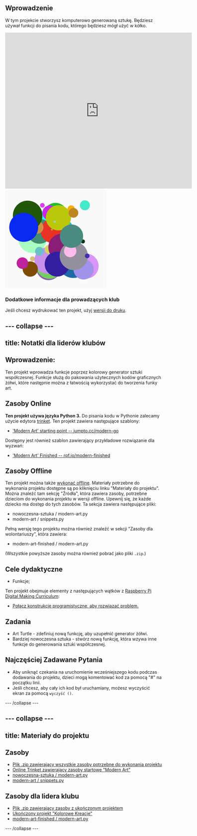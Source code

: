 ## Wprowadzenie

W tym projekcie stworzysz komputerowo generowaną sztukę. Będziesz używał funkcji do pisania kodu, którego będziesz mógł użyć w kółko.

<div class="trinket">
  <iframe src="https://trinket.io/embed/python/47bbc2fc2b?outputOnly=true&start=result" width="600" height="500" frameborder="0" marginwidth="0" marginheight="0" allowfullscreen>
  </iframe>
  <img src="images/modern-finished.png">
</div>

### Dodatkowe informacje dla prowadzących klub

Jeśli chcesz wydrukować ten projekt, użyj [wersji do druku](https://projects.raspberrypi.org/en/projects/modern-art/print).

## \--- collapse \---

## title: Notatki dla liderów klubów

## Wprowadzenie:

Ten projekt wprowadza funkcje poprzez kolorowy generator sztuki współczesnej. Funkcje służą do pakowania użytecznych kodów graficznych żółwi, które następnie można z łatwością wykorzystać do tworzenia funky art.

## Zasoby Online

**Ten projekt używa języka Python 3.** Do pisania kodu w Pythonie zalecamy użycie edytora [trinket](https://trinket.io/). Ten projekt zawiera następujące szablony:

* ['Modern Art' starting point -- jumpto.cc/modern-go](http://jumpto.cc/modern-go)

Dostępny jest również szablon zawierający przykładowe rozwiązanie dla wyzwań:

* ['Modern Art' Finished -- rpf.io/modern-finished](https://rpf.io/modern-finished)

## Zasoby Offline

Ten projekt można także [wykonać offline](https://www.codeclubprojects.org/en-GB/resources/python-working-offline/). Materiały potrzebne do wykonania projektu dostępne są po kliknięciu linku "Materiały do projektu". Można znaleźć tam sekcję "Źródła", która zawiera zasoby, potrzebne dzieciom do wykonania projektu w wersji offline. Upewnij się, że każde dziecko ma dostęp do tych zasobów. Ta sekcja zawiera następujące pliki:

* nowoczesna-sztuka / modern-art.py
* modern-art / snippets.py

Pełną wersję tego projektu można również znaleźć w sekcji "Zasoby dla wolontariuszy", która zawiera:

* modern-art-finished / modern-art.py

(Wszystkie powyższe zasoby można również pobrać jako pliki `.zip`.)

## Cele dydaktyczne

* Funkcje;

Ten projekt obejmuje elementy z następujących wątków z [Raspberry Pi Digital Making Curriculum](http://rpf.io/curriculum):

* [Połącz konstrukcje programistyczne, aby rozwiązać problem.](https://www.raspberrypi.org/curriculum/programming/builder)

## Zadania

* Art Turtle - zdefiniuj nową funkcję, aby uzupełnić generator żółwi.
* Bardziej nowoczesna sztuka - stwórz nową funkcję, która wzywa inne funkcje do generowania sztuki współczesnej.

## Najczęściej Zadawane Pytania

* Aby uniknąć czekania na uruchomienie wcześniejszego kodu podczas dodawania do projektu, dzieci mogą komentować kod za pomocą "#" na początku linii.
* Jeśli chcesz, aby cały ich kod był uruchamiany, możesz wyczyścić ekran za pomocą `wyczyść ()`. 

\--- /collapse \---

## \--- collapse \---

## title: Materiały do projektu

## Zasoby

* [Plik .zip zawierający wszystkie zasoby potrzebne do wykonania projektu](resources/modern-art-project-resources.zip)
* [Online Trinket zawierający zasoby startowe "Modern Art"](http://jumpto.cc/modern-go)
* [nowoczesna-sztuka / modern-art.py](resources/modern-art-modern-art.py)
* [modern-art / snippets.py](resources/modern-art-snippets.py)

## Zasoby dla lidera klubu

* [Plik .zip zawierający zasoby z ukończonym projektem](resources/modern-art-volunteer-resources.zip)
* [Ukończony projekt "Kolorowe Kreacje"](https://trinket.io/python/47bbc2fc2b)
* [modern-art-finished / modern-art.py](resources/modern-art-finished-modern-art.py)

\--- /collapse \---